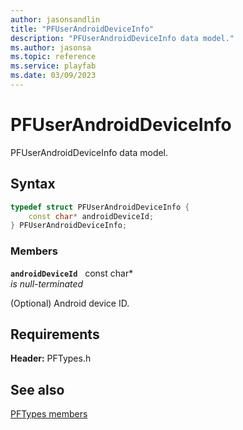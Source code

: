 ```yaml
---
author: jasonsandlin
title: "PFUserAndroidDeviceInfo"
description: "PFUserAndroidDeviceInfo data model."
ms.author: jasonsa
ms.topic: reference
ms.service: playfab
ms.date: 03/09/2023
---
```


# PFUserAndroidDeviceInfo  

PFUserAndroidDeviceInfo data model.  

## Syntax  
  
```cpp
typedef struct PFUserAndroidDeviceInfo {  
    const char* androidDeviceId;  
} PFUserAndroidDeviceInfo;  
```
  
### Members  
  
**`androidDeviceId`** &nbsp; const char*  
*is null-terminated*  
  
(Optional) Android device ID.
  
  
## Requirements  
  
**Header:** PFTypes.h
  
## See also  
[PFTypes members](../pftypes_members.md)  

  
  
